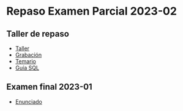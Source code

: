 # Repaso Examen Parcial 2023-02

## Taller de repaso 
- [Taller](https://us.bbcollab.com/guest/882d8e1d90ee44f99590102ad6066daa)
- [Grabación](https://us-lti.bbcollab.com/recording/3d2fd21ad72a4a96b7afbac90efd206e)
- [Temario](https://docs.google.com/document/d/1clRzkleW7MaCW7KLrDzQgpYCn88YhloEcgZjNiCUBm4/edit?usp=sharing)
- [Guía SQL](https://github.com/jmayta1984/database-design/blob/main/Structured%20Query%20language%20(SQL).pdf)
## Examen final 2023-01
- [Enunciado](https://drive.google.com/file/d/1eH30fFxXYEeYB2kQ0ZTdlAjUAjIprx0X/view?usp=sharing)
